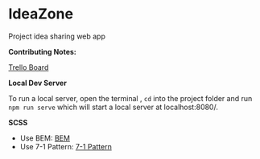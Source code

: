 # IdeaZone
Project idea sharing web app

**Contributing Notes:**

[Trello Board](https://trello.com/b/yDRMqjdO)

**Local Dev Server**

To run a local server, open the terminal , ```cd``` into the project folder and run ```npm run serve``` which will start a local server at localhost:8080/.

**SCSS**

* Use BEM: [BEM](https://css-tricks.com/bem-101/)
* Use 7-1 Pattern: [7-1 Pattern](https://sass-guidelin.es/#the-7-1-pattern)
